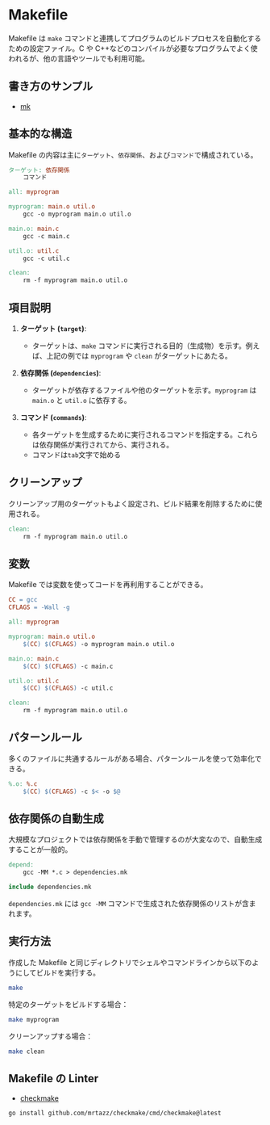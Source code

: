 # Makefile

Makefile は `make` コマンドと連携してプログラムのビルドプロセスを自動化するための設定ファイル。C や C++などのコンパイルが必要なプログラムでよく使われるが、他の言語やツールでも利用可能。

## 書き方のサンプル

- [mk](https://github.com/hiromaily/mk/blob/master/Makefile)

## 基本的な構造

Makefile の内容は主に`ターゲット`、`依存関係`、および`コマンド`で構成されている。

```makefile
ターゲット: 依存関係
    コマンド
```

```makefile
all: myprogram

myprogram: main.o util.o
    gcc -o myprogram main.o util.o

main.o: main.c
    gcc -c main.c

util.o: util.c
    gcc -c util.c

clean:
    rm -f myprogram main.o util.o
```

## 項目説明

1. **ターゲット (`target`)**:

   - ターゲットは、`make` コマンドに実行される目的（生成物）を示す。例えば、上記の例では `myprogram` や `clean` がターゲットにあたる。

2. **依存関係 (`dependencies`)**:

   - ターゲットが依存するファイルや他のターゲットを示す。`myprogram` は `main.o` と `util.o` に依存する。

3. **コマンド (`commands`)**:
   - 各ターゲットを生成するために実行されるコマンドを指定する。これらは依存関係が実行されてから、実行される。
   - コマンドは`tab`文字で始める

## クリーンアップ

クリーンアップ用のターゲットもよく設定され、ビルド結果を削除するために使用される。

```makefile
clean:
    rm -f myprogram main.o util.o
```

## 変数

Makefile では変数を使ってコードを再利用することができる。

```makefile
CC = gcc
CFLAGS = -Wall -g

all: myprogram

myprogram: main.o util.o
    $(CC) $(CFLAGS) -o myprogram main.o util.o

main.o: main.c
    $(CC) $(CFLAGS) -c main.c

util.o: util.c
    $(CC) $(CFLAGS) -c util.c

clean:
    rm -f myprogram main.o util.o
```

## パターンルール

多くのファイルに共通するルールがある場合、パターンルールを使って効率化できる。

```makefile
%.o: %.c
    $(CC) $(CFLAGS) -c $< -o $@
```

## 依存関係の自動生成

大規模なプロジェクトでは依存関係を手動で管理するのが大変なので、自動生成することが一般的。

```Makefile
depend:
    gcc -MM *.c > dependencies.mk

include dependencies.mk
```

`dependencies.mk` には `gcc -MM` コマンドで生成された依存関係のリストが含まれます。

## 実行方法

作成した Makefile と同じディレクトリでシェルやコマンドラインから以下のようにしてビルドを実行する。

```sh
make
```

特定のターゲットをビルドする場合：

```sh
make myprogram
```

クリーンアップする場合：

```sh
make clean
```

## Makefile の Linter

- [checkmake](https://github.com/mrtazz/checkmake)

```
go install github.com/mrtazz/checkmake/cmd/checkmake@latest
```
